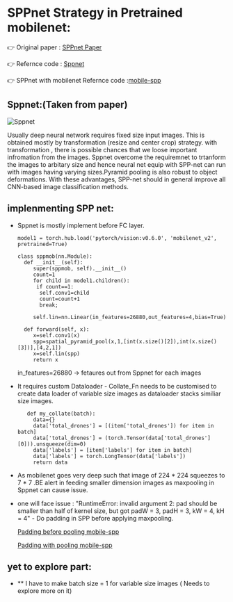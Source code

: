 # SPPnet Strategy in Pretrained mobilenet:
 :point_right:  Original paper :  [SPPnet Paper](https://arxiv.org/abs/1406.4729)
  
 :point_right:  Refernce code  :  [Sppnet](https://github.com/yueruchen/sppnet-pytorch/blob/master/spp_layer.py)
 
 :point_right: SPPnet with mobilenet Refernce code :[mobile-spp](https://github.com/sobti/TSAI/blob/master/Drone%20Prediction/MobilenetV2_SPP-Net_Model.ipynb)
 
## Sppnet:(Taken from paper)

 ![Sppnet](https://user-images.githubusercontent.com/42212648/89426205-857e6080-d757-11ea-8510-3147acea6a78.png)
 
Usually deep neural network requires fixed size input images. This is obtained mostly by transformation (resize and center crop) strategy. with transformation , there is possible chances that we loose important infromation from the images. Sppnet overcome the requiremnet to trtanform the images to arbitary size and hence neural net equip with SPP-net can run with images having varying sizes.Pyramid pooling is also robust to object deformations. With these advantages, SPP-net should in general improve all CNN-based image classification methods.

##  implenmenting SPP net:

- Sppnet is mostly implement before FC layer.

      model1 = torch.hub.load('pytorch/vision:v0.6.0', 'mobilenet_v2', pretrained=True)
      
      class sppmob(nn.Module):
        def __init__(self):
           super(sppmob, self).__init__()
           count=1 
           for child in model1.children(): 
            if count==1:  
             self.conv1=child
             count=count+1 
             break;

           self.lin=nn.Linear(in_features=26880,out_features=4,bias=True)    

        def forward(self, x):
           x=self.conv1(x)
           spp=spatial_pyramid_pool(x,1,[int(x.size()[2]),int(x.size()[3])],[4,2,1])
           x=self.lin(spp)
           return x
           
  in_features=26880 -> fetaures out from Sppnet for each images

- It requires custom Dataloader - Collate_Fn needs to be customised to create data loader of variable size images as dataloader stacks similiar size images.

         def my_collate(batch):
           data={}
           data['total_drones'] = [(item['total_drones']) for item in batch]
           data['total_drones'] = (torch.Tensor(data['total_drones'][0])).unsqueeze(dim=0)
           data['labels'] = [item['labels'] for item in batch]
           data['labels'] = torch.LongTensor(data['labels'])
           return data
 
 - As mobilenet goes very deep such that image of 224 * 224 squeezes to 7 * 7 .BE alert in feeding smaller dimension images as maxpooling in Sppnet can cause issue.
 
  - one will face issue : "RuntimeError: invalid argument 2: pad should be smaller than half of kernel size, but got padW = 3, padH = 3, kW = 4, kH = 4" - Do padding in SPP   before applying maxpooling.
                         
      [Padding before pooling mobile-spp](https://github.com/sobti/TSAI/blob/master/Drone%20Prediction/MobilenetV2_SPP-Net_Model.ipynb)
      
      [Padding with pooling mobile-spp](https://github.com/sobti/TSAI/blob/master/Drone%20Prediction/MobilenetV2_Model.ipynb)

## yet to explore part:

- ** I have to make batch size = 1 for variable size images ( Needs to explore more on it) 


